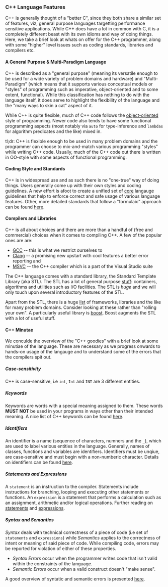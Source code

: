 ### C++ Language Features
C++ is generally thought of a "better C", since they both share a similar set of features, viz, general purpose languages targetting performance sensitive applications. While C++ does have a lot in common with C, it is a completely different beast with its own idioms and way of doing things. Here, we take a brief look at whats on offer for the C++ programmer, along with some "higher" level issues such as coding standards, libraries and compilers etc.

#### A General Purpose & Multi-Paradigm Language
C++ is described as a "general purpose" (meaning its versatile enough to be used for a wide variety of problem domains and hardware) and "Multi-Paradigm" (which means that it supports various conceptual models or "styles" of programming such as imperative, object-oriented and to some extent, functional). While this classification has nothing to do with the language itself, it does serve to highlight the flexibility of the language and the "many ways to skin a cat" aspect of it.

While C++ is quite flexible, much of C++ code follows the [object-oriented](https://en.wikipedia.org/wiki/Object-oriented_programming) style of programming. Newer code also tends to have some functional programming aspects (most notably via `auto` for type-inference and `lambdas` for algorithm predicates and the like) mixed in.

tl;dr: C++ is flexible enough to be used in many problem domains and the programmer can choose to mix-and-match various programming "styles" while writing C++ code. Usually, much of the C++ code out there is written in OO-style with some aspects of functional programming.

#### Coding Style and Standards
C++ is in widespread use and as such there is no "one-true" way of doing things. Users generally come up with their own styles and coding guidelines. A new effort is afoot to create a unified set of [core](https://github.com/isocpp/CppCoreGuidelines) langauge guidelines that help to enforce correct and safe usage of various language features. Other, more detailed standards that follow a "formulaic" approach can be found [here](https://isocpp.org/wiki/faq/coding-standards#coding-std-wars).

#### Compilers and Libraries
C++ is all about choices and there are more than a handful of (free and commercial) choices when it comes to compiling C++. A few of the popular ones are are:

* [GCC](https://gcc.gnu.org/) -- this is what we restrict ourselves to
* [Clang](http://clang.llvm.org/) -- a promising new upstart with cool features a better error reporting and 
* [MSVC](https://www.visualstudio.com/) -- the C++ compiler which is a part of the Visual Studio suite

The C++ language comes with a standard library, the Standard Template Library (aka STL). The STL has a lot of general purpose [stuff](http://en.cppreference.com/w/cpp/header): containers, algorithms and utilities such as I/O facilities. The STL is *huge* and we will only touch upon several introductory features of the STL.

Apart from the STL, there is a huge [list](https://github.com/fffaraz/awesome-cpp) of frameworks, libraries and the like for many problem domains. Consider looking at these rather than "rolling your own". A particularly useful library is [boost](http://www.boost.org/). Boost augments the STL with a lot of useful stuff.

#### C++ Minutae
We conculde the overview of the "C++ goodies" with a brief look at some minutiae of the language. These are necessary as we progress onwards to hands-on usage of the langauge and to understand some of the errors that the compilers spit out.

##### Case-sensitivity
C++ is case-sensitive, i.e `int`, `Int` and `INT` are 3 different entities.

##### Keywords
Keywords are words with a special meaning assigned to them. These words **MUST NOT** be used in your programs in ways other than their intended meaning. A nice list of C++ keywords can be found [here](http://en.cppreference.com/w/cpp/keyword).

##### Identifiers
An identifier is a name (sequence of characters, numners and the `_`), which are used to label various entities in the language. Generally, names of classes, functions and variables are identifiers. Identifiers must be unqiue, are case-sensitive and must begin with a non-numberic character. Details on identifiers can be found [here](http://en.cppreference.com/w/cpp/language/identifiers).

##### Statements and Expressions
A `statement` is an instruction to the compiler. Statements include instructions for branching, looping and executing other statements or functions. An `expression` is a statement that performs a calculation such as an assignment, arithmetic and/or logical operations. Further reading on [statements](http://en.cppreference.com/w/cpp/language/statements) and [expressions](http://en.cppreference.com/w/cpp/language/expressions).

##### Syntax and Semantics
*Syntax* deals with technical correctness of a piece of code (i.e set of `statements` and `expressions`) while *Semantics* applies to the correctness of intent or meaning of said piece of code. While compiling code, errors may be reported for violation of either of these properties.

* *Syntax Errors* occur when the programmer writes code that isn't valid within the constraints of the language.
* *Semantic Errors* occur when a valid construct doesn't "make sense".

A good overview of syntatic and semantic errors is presented [here](http://space.wccnet.edu/~pmillis/cps120/cps120_pgm_syntax.pdf).
